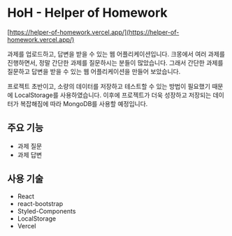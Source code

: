 # HoH - Helper of Homework

[https://helper-of-homework.vercel.app/](https://helper-of-homework.vercel.app/)

과제를 업로드하고, 답변을 받을 수 있는 웹 어플리케이션입니다.
크몽에서 여러 과제를 진행하면서, 정말 간단한 과제를 질문하시는 분들이 많았습니다.
그래서 간단한 과제를 질문하고 답변을 받을 수 있는 웹 어플리케이션을 만들어 보았습니다.

프로젝트 초반이고, 소량의 데이터를 저장하고 테스트할 수 있는 방법이 필요했기 때문에
LocalStorage를 사용하였습니다. 이후에 프로젝트가 더욱 성장하고 저장되는 데이터가 복잡해짐에 따라
MongoDB를 사용할 예정입니다.

## 주요 기능

- 과제 질문
- 과제 답변

## 사용 기술

- React
- react-bootstrap
- Styled-Components
- LocalStorage
- Vercel
